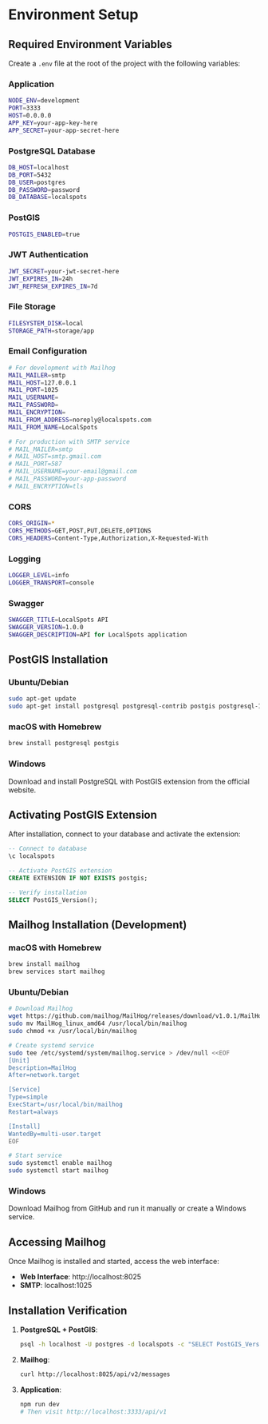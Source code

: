 # Environment Setup

## Required Environment Variables

Create a `.env` file at the root of the project with the following variables:

### Application
```bash
NODE_ENV=development
PORT=3333
HOST=0.0.0.0
APP_KEY=your-app-key-here
APP_SECRET=your-app-secret-here
```

### PostgreSQL Database
```bash
DB_HOST=localhost
DB_PORT=5432
DB_USER=postgres
DB_PASSWORD=password
DB_DATABASE=localspots
```

### PostGIS
```bash
POSTGIS_ENABLED=true
```

### JWT Authentication
```bash
JWT_SECRET=your-jwt-secret-here
JWT_EXPIRES_IN=24h
JWT_REFRESH_EXPIRES_IN=7d
```

### File Storage
```bash
FILESYSTEM_DISK=local
STORAGE_PATH=storage/app
```

### Email Configuration
```bash
# For development with Mailhog
MAIL_MAILER=smtp
MAIL_HOST=127.0.0.1
MAIL_PORT=1025
MAIL_USERNAME=
MAIL_PASSWORD=
MAIL_ENCRYPTION=
MAIL_FROM_ADDRESS=noreply@localspots.com
MAIL_FROM_NAME=LocalSpots

# For production with SMTP service
# MAIL_MAILER=smtp
# MAIL_HOST=smtp.gmail.com
# MAIL_PORT=587
# MAIL_USERNAME=your-email@gmail.com
# MAIL_PASSWORD=your-app-password
# MAIL_ENCRYPTION=tls
```

### CORS
```bash
CORS_ORIGIN=*
CORS_METHODS=GET,POST,PUT,DELETE,OPTIONS
CORS_HEADERS=Content-Type,Authorization,X-Requested-With
```

### Logging
```bash
LOGGER_LEVEL=info
LOGGER_TRANSPORT=console
```

### Swagger
```bash
SWAGGER_TITLE=LocalSpots API
SWAGGER_VERSION=1.0.0
SWAGGER_DESCRIPTION=API for LocalSpots application
```

## PostGIS Installation

### Ubuntu/Debian
```bash
sudo apt-get update
sudo apt-get install postgresql postgresql-contrib postgis postgresql-13-postgis-3
```

### macOS with Homebrew
```bash
brew install postgresql postgis
```

### Windows
Download and install PostgreSQL with PostGIS extension from the official website.

## Activating PostGIS Extension

After installation, connect to your database and activate the extension:

```sql
-- Connect to database
\c localspots

-- Activate PostGIS extension
CREATE EXTENSION IF NOT EXISTS postgis;

-- Verify installation
SELECT PostGIS_Version();
```

## Mailhog Installation (Development)

### macOS with Homebrew
```bash
brew install mailhog
brew services start mailhog
```

### Ubuntu/Debian
```bash
# Download Mailhog
wget https://github.com/mailhog/MailHog/releases/download/v1.0.1/MailHog_linux_amd64
sudo mv MailHog_linux_amd64 /usr/local/bin/mailhog
sudo chmod +x /usr/local/bin/mailhog

# Create systemd service
sudo tee /etc/systemd/system/mailhog.service > /dev/null <<EOF
[Unit]
Description=MailHog
After=network.target

[Service]
Type=simple
ExecStart=/usr/local/bin/mailhog
Restart=always

[Install]
WantedBy=multi-user.target
EOF

# Start service
sudo systemctl enable mailhog
sudo systemctl start mailhog
```

### Windows
Download Mailhog from GitHub and run it manually or create a Windows service.

## Accessing Mailhog

Once Mailhog is installed and started, access the web interface:
- **Web Interface**: http://localhost:8025
- **SMTP**: localhost:1025

## Installation Verification

1. **PostgreSQL + PostGIS**:
   ```bash
   psql -h localhost -U postgres -d localspots -c "SELECT PostGIS_Version();"
   ```

2. **Mailhog**:
   ```bash
   curl http://localhost:8025/api/v2/messages
   ```

3. **Application**:
   ```bash
   npm run dev
   # Then visit http://localhost:3333/api/v1
   ```
